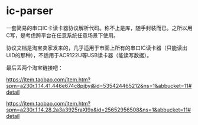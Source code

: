 # ic-parser

一套简易的串口IC卡读卡器协议解析代码。称不上是库，随手封装而已。之所以用C写，是考虑跨平台在任意系统任意场景下使用。

协议文档是淘宝卖家发来的，几乎适用于市面上所有的串口IC读卡器（只能读出UID的那种），不适用于ACR122U等USB读卡器（能读写数据）。

最后丢两个淘宝链接吧：

<https://item.taobao.com/item.htm?spm=a230r.1.14.41.446e674c8pjbyj&id=535424465212&ns=1&abbucket=11#detail>

<https://item.taobao.com/item.htm?spm=a230r.1.14.28.2a3a3925raXI9x&id=25652956508&ns=1&abbucket=11#detail>